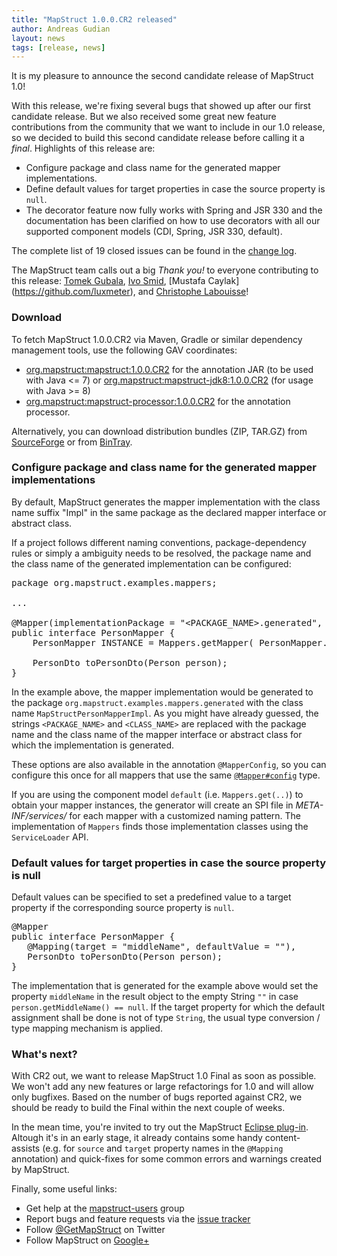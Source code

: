 ```yaml
---
title: "MapStruct 1.0.0.CR2 released"
author: Andreas Gudian
layout: news
tags: [release, news]
---
```


It is my pleasure to announce the second candidate release of MapStruct 1.0!

With this release, we're fixing several bugs that showed up after our first candidate release. But we also received some great new feature contributions from the community that we want to include in our 1.0 release, so we decided to build this second candidate release before calling it a _final_. Highlights of this release are:

* Configure package and class name for the generated mapper implementations.
* Define default values for target properties in case the source property is `null`.
* The decorator feature now fully works with Spring and JSR 330 and the documentation has been clarified on how to use decorators with all our supported component models (CDI, Spring, JSR 330, default).

The complete list of 19 closed issues can be found in the [change log](https://github.com/mapstruct/mapstruct/issues?q=milestone%3A1.0.0.CR2).

The MapStruct team calls out a big _Thank you!_ to everyone contributing to this release: [Tomek Gubala](https://github.com/vgt-tomek), [Ivo Smid](https://github.com/bedla), [Mustafa Caylak] (https://github.com/luxmeter), and [Christophe Labouisse](https://github.com/ggtools)! 

### Download

To fetch MapStruct 1.0.0.CR2 via Maven, Gradle or similar dependency management tools, use the following GAV coordinates:

* [org.mapstruct:mapstruct:1.0.0.CR2](http://search.maven.org/#artifactdetails|org.mapstruct|mapstruct|1.0.0.CR2|jar) for the annotation JAR (to be used with Java <= 7) or [org.mapstruct:mapstruct-jdk8:1.0.0.CR2](http://search.maven.org/#artifactdetails|org.mapstruct|mapstruct-jdk8|1.0.0.CR2|jar) (for usage with Java >= 8)
* [org.mapstruct:mapstruct-processor:1.0.0.CR2](http://search.maven.org/#artifactdetails|org.mapstruct|mapstruct-processor|1.0.0.CR2|jar) for the annotation processor.

Alternatively, you can download distribution bundles (ZIP, TAR.GZ) from [SourceForge](http://sourceforge.net/projects/mapstruct/files/1.0.0.CR2/) or from [BinTray](https://bintray.com/artifact/download/mapstruct/bundles/).

### Configure package and class name for the generated mapper implementations

By default, MapStruct generates the mapper implementation with the class name suffix "Impl" in the same package as the declared mapper interface or abstract class.

If a project follows different naming conventions, package-dependency rules or simply a ambiguity needs to be resolved, the package name and the class name of the generated implementation can be configured:

<pre class="prettyprint linenums">
package org.mapstruct.examples.mappers;

...

@Mapper(implementationPackage = "&lt;PACKAGE_NAME&gt;.generated", implementationClass = "MapStruct&lt;CLASS_NAME&gt;Impl")
public interface PersonMapper {
    PersonMapper INSTANCE = Mappers.getMapper( PersonMapper.class );

    PersonDto toPersonDto(Person person);
}
</pre>

In the example above, the mapper implementation would be generated to the package `org.mapstruct.examples.mappers.generated` with the class name `MapStructPersonMapperImpl`. As you might have already guessed, the strings `<PACKAGE_NAME>` and `<CLASS_NAME>` are replaced with the package name and the class name of the mapper interface or abstract class for which the implementation is generated.

These options are also available in the annotation `@MapperConfig`, so you can configure this once for all mappers that use the same [`@Mapper#config`](http://mapstruct.org/documentation/#section-shared-config) type.

If you are using the component model `default` (i.e. `Mappers.get(..)`) to obtain your mapper instances, the generator will create an SPI file in _META-INF/services/_ for each mapper with a customized naming pattern. The implementation of `Mappers` finds those implementation classes using the `ServiceLoader` API.

### Default values for target properties in case the source property is null

Default values can be specified to set a predefined value to a target property if the corresponding source property is `null`.

<pre class="prettyprint linenums">
@Mapper
public interface PersonMapper {
   @Mapping(target = "middleName", defaultValue = ""),
   PersonDto toPersonDto(Person person);
}
</pre>

The implementation that is generated for the example above would set the property `middleName` in the result object to the empty String `""` in case `person.getMiddleName() == null`. If the target property for which the default assignment shall be done is not of type `String`, the usual type conversion / type mapping mechanism is applied.

### What's next?

With CR2 out, we want to release MapStruct 1.0 Final as soon as possible. We won't add any new features or large refactorings for 1.0 and will allow only bugfixes. Based on the number of bugs reported against CR2, we should be ready to build the Final within the next couple of weeks.

In the mean time, you're invited to try out the MapStruct [Eclipse plug-in](https://github.com/mapstruct/mapstruct-eclipse). Altough it's in an early stage, it already contains some handy content-assists (e.g. for `source` and `target` property names in the `@Mapping` annotation) and quick-fixes for some common errors and warnings created by MapStruct.

Finally, some useful links:

* Get help at the [mapstruct-users](https://groups.google.com/forum/?fromgroups#!forum/mapstruct-users) group
* Report bugs and feature requests via the [issue tracker](https://github.com/mapstruct/mapstruct/issues)
* Follow [@GetMapStruct](https://twitter.com/GetMapStruct) on Twitter
* Follow MapStruct on [Google+](https://plus.google.com/u/0/118070742567787866481/posts)
